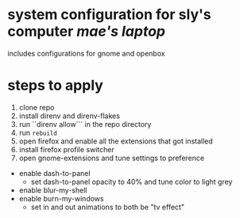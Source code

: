 # system configuration for sly's computer ***mae's laptop***

includes configurations for gnome and openbox

# steps to apply
1. clone repo
2. install direnv and direnv-flakes
3. run ``direnv allow``` in the repo directory
4. run ``rebuild``
5. open firefox and enable all the extensions that got installed
6. install firefox profile switcher
7. open gnome-extensions and tune settings to preference
- enable dash-to-panel
    - set dash-to-panel opacity to 40% and tune color to light grey
- enable blur-my-shell
- enable burn-my-windows
    - set in and out animations to both be "tv effect"

